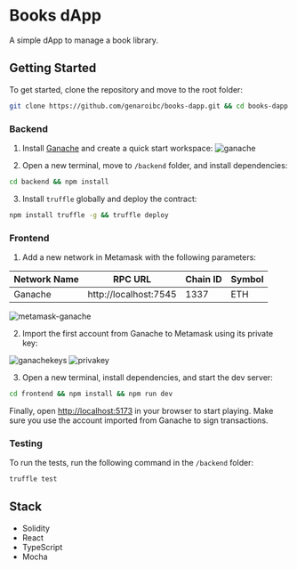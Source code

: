 # Books dApp

A simple dApp to manage a book library.

## Getting Started

To get started, clone the repository and move to the root folder:

```bash
git clone https://github.com/genaroibc/books-dapp.git && cd books-dapp
```

### Backend

1. Install [Ganache](https://trufflesuite.com/ganache/) and create a quick start workspace:
   ![ganache](https://github.com/genaroibc/books-dapp/assets/98661193/4314542a-c1a4-46ff-8528-2feabe10e34b)

2. Open a new terminal, move to `/backend` folder, and install dependencies:

```bash
cd backend && npm install
```

3. Install `truffle` globally and deploy the contract:

```bash
npm install truffle -g && truffle deploy
```

### Frontend

1. Add a new network in Metamask with the following parameters:

| Network Name | RPC URL               | Chain ID | Symbol |
| ------------ | --------------------- | -------- | ------ |
| Ganache      | http://localhost:7545 | 1337     | ETH    |

![metamask-ganache](https://github.com/genaroibc/books-dapp/assets/98661193/c98cbdd4-88d9-4af3-8cca-dca3b98bf5e8)

2. Import the first account from Ganache to Metamask using its private key:

![ganachekeys](https://github.com/genaroibc/books-dapp/assets/98661193/6e9cb3da-5130-4eef-a8c1-7cd2c8bbc655)
![privakey](https://github.com/genaroibc/books-dapp/assets/98661193/0a7266b5-c6ec-4fd5-8629-fb10e39d0056)

3. Open a new terminal, install dependencies, and start the dev server:

```bash
cd frontend && npm install && npm run dev
```

Finally, open [http://localhost:5173](http://localhost:5173) in your browser to start playing. Make sure you use the account imported from Ganache to sign transactions.

### Testing

To run the tests, run the following command in the `/backend` folder:

```bash
truffle test
```

## Stack

- Solidity
- React
- TypeScript
- Mocha
